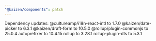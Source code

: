 ```yaml
---
"@kaizen/components": patch
---
```


Dependency updates:
@cultureamp/i18n-react-intl to 1.7.0
@kaizen/date-picker to 6.3.1
@kaizen/draft-form to 10.5.0
@rollup/plugin-commonjs to 25.0.4
autoprefixer to 10.4.15
rollup to 3.28.1
rollup-plugin-dts to 5.3.1